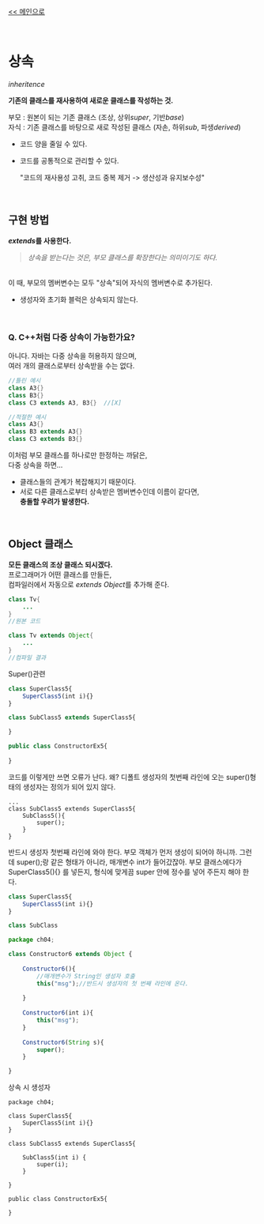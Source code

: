 [<< 메인으로](https://github.com/AtomicLiquors/Java_Wiki_Chb)

&nbsp;  


# 상속
*inheritence*

**기존의 클래스를 재사용하여 새로운 클래스를 작성하는 것.**    

부모 : 원본이 되는 기존 클래스 (조상, 상위*super*, 기반*base*)  
자식 : 기존 클래스를 바탕으로 새로 작성된 클래스 (자손, 하위*sub*, 파생*derived*)


- 코드 양을 줄일 수 있다.
- 코드를 공통적으로 관리할 수 있다.  

    "코드의 재사용성 고취, 코드 중복 제거 -> 생산성과 유지보수성"
    

&nbsp;   
## 구현 방법
***extends*를 사용한다.**  
> *상속을 받는다는 것은, 부모 클래스를 확장한다는 의미이기도 하다.*  

&nbsp;  
이 때, 부모의 멤버변수는 모두 "상속"되어 자식의 멤버변수로 추가된다.
- 생성자와 초기화 블럭은 상속되지 않는다.

&nbsp;  
### Q. C++처럼 다중 상속이 가능한가요?
아니다. 자바는 다중 상속을 허용하지 않으며,   
여러 개의 클래스로부터 상속받을 수는 없다.  

```java
//틀린 예시
class A3{}
class B3{}
class C3 extends A3, B3{}  //[X]
```

```java
//적절한 예시
class A3{}
class B3 extends A3{}
class C3 extends B3{} 
```
이처럼 부모 클래스를 하나로만 한정하는 까닭은,  
다중 상속을 하면...  
- 클래스들의 관계가 복잡해지기 때문이다.
- 서로 다른 클래스로부터 상속받은 멤버변수인데 이름이 같다면,  
    **충돌할 우려가 발생한다.**

&nbsp;  
## Object 클래스
**모든 클래스의 조상 클래스 되시겠다.**  
프로그래머가 어떤 클래스를 만들든,   
컴파일러에서 자동으로 *extends Object*를 추가해 준다.

```java
class Tv{
    ...
}
//원본 코드
```
    
```java
class Tv extends Object{
    ...
}
//컴파일 결과
```

Super()관련
```jsx
class SuperClass5{
    SuperClass5(int i){}
}

class SubClass5 extends SuperClass5{

}

public class ConstructorEx5{
    
}
```
코드를 이렇게만 쓰면 오류가 난다. 왜?
디폴트 생성자의 첫번째 라인에 오는 super()형태의 생성자는
정의가 되어 있지 않다.

```
...
class SubClass5 extends SuperClass5{
    SubClass5(){
        super();
    }
}
```
반드시 생성자 첫번째 라인에 와야 한다.
부모 객체가 먼저 생성이 되어야 하니까.
그런데 super();랑 같은 형태가 아니라, 매개변수 int가 들어갔잖아.
부모 클래스에다가 SuperClass5(){} 를 넣든지,
형식에 맞게끔 super 안에 정수를 넣어 주든지 해야 한다.



```jsx
class SuperClass5{
    SuperClass5(int i){}
}

class SubClass 
```

```jsx
package ch04;

class Constructor6 extends Object {
    
    Constructor6(){
        //매개변수가 String인 생성자 호출
        this("msg");//반드시 생성자의 첫 번째 라인에 온다.
        
    }
    
    Constructor6(int i){
        this("msg");
    }
    
    Constructor6(String s){
        super();
    }

}
```
    
      
      
상속 시 생성자  


```
package ch04;

class SuperClass5{
	SuperClass5(int i){}
}

class SubClass5 extends SuperClass5{

	SubClass5(int i) {
		super(i);
	}
	
}

public class ConstructorEx5{
	
}
```
